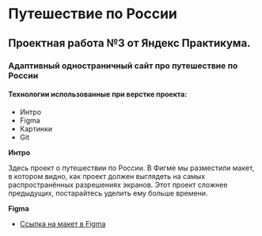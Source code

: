 # **Путешествие по России** 
## Проектная работа №3 от Яндекс Практикума.
### Адаптивный одностраничный сайт про путешествие по России 

#### Технологии использованные при верстке проекта:
* Интро
* Figma
* Картинки
* Git
 
**Интро**

Здесь проект о путешествии по России.
В Фигме мы разместили макет, в котором видно, как проект должен выглядеть на самых распространённых разрешениях экранов.
Этот проект сложнее предыдущих, постарайтесь уделить ему больше времени.

**Figma**

* [Ссылка на макет в Figma](https://www.figma.com/file/5S2WSbEFL6awjVWJ0NWL8Q/Sprint-3_-Russia-_-desktop-mobile?node-id=28503%3A0)

